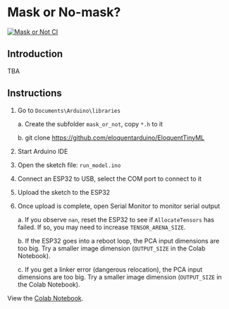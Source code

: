 # Mask or No-mask?

[![Mask or Not CI](https://github.com/lisaong/stackup-workshops/workflows/Mask%20or%20Not%20CI/badge.svg)](https://github.com/lisaong/stackup-workshops/actions?query=workflow%3A%22Mask+or+Not+CI%22)

## Introduction
TBA

## Instructions
1. Go to `Documents\Arduino\libraries`

   a. Create the subfolder `mask_or_not`, copy `*.h` to it

   b. git clone https://github.com/eloquentarduino/EloquentTinyML
  
2. Start Arduino IDE
3. Open the sketch file: `run_model.ino`
4. Connect an ESP32 to USB, select the COM port to connect to it
5. Upload the sketch to the ESP32
6. Once upload is complete, open Serial Monitor to monitor serial output
  
   a. If you observe `nan`, reset the ESP32 to see if `AllocateTensors` has failed. If so, you may need to increase `TENSOR_ARENA_SIZE`.

   b. If the ESP32 goes into a reboot loop, the PCA input dimensions are too big. Try a smaller image dimension (`OUTPUT_SIZE` in the Colab Notebook).
  
   c. If you get a linker error (dangerous relocation), the PCA input dimensions are too big. Try a smaller image dimension (`OUTPUT_SIZE` in the Colab Notebook).

View the [Colab Notebook](mask_or_not.ipynb).
